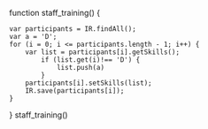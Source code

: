 function staff_training() {

    var participants = IR.findAll();
    var a = 'D';
    for (i = 0; i <= participants.length - 1; i++) {
        var list = participants[i].getSkills();
            if (list.get(i)!== 'D') {
                list.push(a)
            }
        participants[i].setSkills(list);
        IR.save(participants[i]);
    }
}
staff_training()
